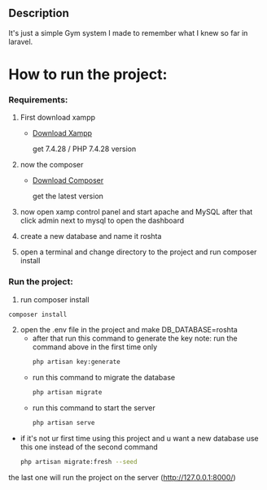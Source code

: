## Description

It's just a simple Gym system I made to remember what I knew so far in laravel.


# How to run the project:

### Requirements:
1. First download xampp
   - [Download Xampp](https://www.apachefriends.org/download.html)

     get 7.4.28 / PHP 7.4.28 version
2. now the composer
   - [Download Composer](https://getcomposer.org/download/)

     get the latest version

3. now open xamp control panel and start apache and MySQL after that click admin next to mysql to open the dashboard

4. create a new database and name it roshta

5. open a terminal and change directory to the project and run composer install

### Run the project:

1. run composer install

```bash
composer install
```




2. open the .env file in the project and make DB_DATABASE=roshta 
    - after that run this command to generate the key
    note: run the command above in the first time only
        ```bash
        php artisan key:generate
        ```
    - run this command to migrate the database
        ```bash
        php artisan migrate
        ```
    - run this command to start the server
        ```bash
        php artisan serve
        ```

- if it's not ur first time using this project and u want a new database use this one instead of the second command
    ```bash
    php artisan migrate:fresh --seed
    ```
the last one will run the project on the server (http://127.0.0.1:8000/)
